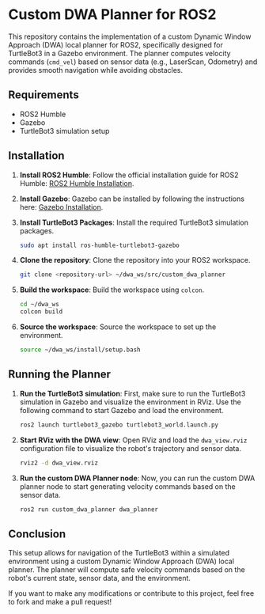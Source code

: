 # Custom DWA Planner for ROS2

This repository contains the implementation of a custom Dynamic Window Approach (DWA) local planner for ROS2, specifically designed for TurtleBot3 in a Gazebo environment. The planner computes velocity commands (`cmd_vel`) based on sensor data (e.g., LaserScan, Odometry) and provides smooth navigation while avoiding obstacles.

## Requirements

- ROS2 Humble
- Gazebo
- TurtleBot3 simulation setup

## Installation

1. **Install ROS2 Humble**: Follow the official installation guide for ROS2 Humble: [ROS2 Humble Installation](https://docs.ros.org/en/humble/Installation.html).

2. **Install Gazebo**: Gazebo can be installed by following the instructions here: [Gazebo Installation](http://gazebosim.org).

3. **Install TurtleBot3 Packages**: Install the required TurtleBot3 simulation packages.

    ```bash
    sudo apt install ros-humble-turtlebot3-gazebo
    ```

4. **Clone the repository**: Clone the repository into your ROS2 workspace.

    ```bash
    git clone <repository-url> ~/dwa_ws/src/custom_dwa_planner
    ```

5. **Build the workspace**: Build the workspace using `colcon`.

    ```bash
    cd ~/dwa_ws
    colcon build
    ```

6. **Source the workspace**: Source the workspace to set up the environment.

    ```bash
    source ~/dwa_ws/install/setup.bash
    ```

## Running the Planner

1. **Run the TurtleBot3 simulation**: First, make sure to run the TurtleBot3 simulation in Gazebo and visualize the environment in RViz. Use the following command to start Gazebo and load the environment.

    ```bash
    ros2 launch turtlebot3_gazebo turtlebot3_world.launch.py
    ```

2. **Start RViz with the DWA view**: Open RViz and load the `dwa_view.rviz` configuration file to visualize the robot's trajectory and sensor data.

    ```bash
    rviz2 -d dwa_view.rviz
    ```

3. **Run the custom DWA Planner node**: Now, you can run the custom DWA planner node to start generating velocity commands based on the sensor data.

    ```bash
    ros2 run custom_dwa_planner dwa_planner
    ```

## Conclusion

This setup allows for navigation of the TurtleBot3 within a simulated environment using a custom Dynamic Window Approach (DWA) local planner. The planner will compute safe velocity commands based on the robot's current state, sensor data, and the environment.

If you want to make any modifications or contribute to this project, feel free to fork and make a pull request!

